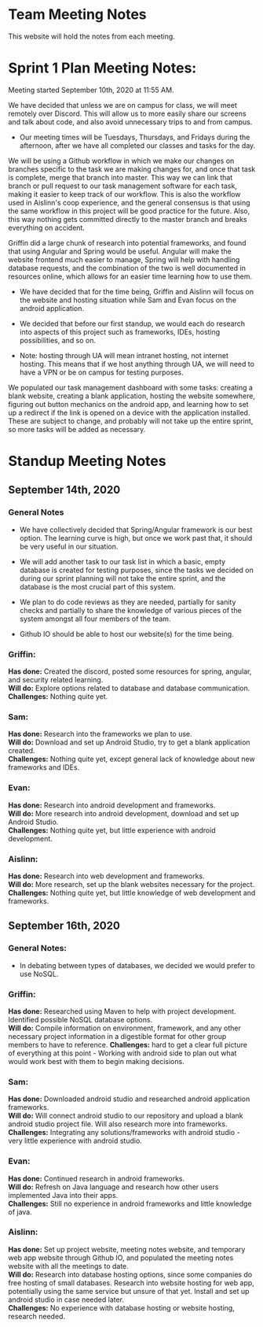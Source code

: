 # Team Meeting Notes

This website will hold the notes from each meeting.


# Sprint 1 Plan Meeting Notes:

Meeting started September 10th, 2020 at 11:55 AM.

We have decided that unless we are on campus for class, we will meet remotely over Discord. This will allow us to more easily share our screens and talk about code, and also avoid unnecessary trips to and from campus.

* Our meeting times will be Tuesdays, Thursdays, and Fridays during the afternoon, after we have all completed our classes and tasks for the day. 

We will be using a Github workflow in which we make our changes on branches specific to the task we are making changes for, and once that task is complete, merge that branch into master. This way we can link that branch or pull request to our task management software for each task, making it easier to keep track of our workflow. This is also the workflow used in Aislinn's coop experience, and the general consensus is that using the same workflow in this project will be good practice for the future. Also, this way nothing gets committed directly to the master branch and breaks everything on accident.

Griffin did a large chunk of research into potential frameworks, and found that using Angular and Spring would be useful. Angular will make the website frontend much easier to manage, Spring will help with handling database requests, and the combination of the two is well documented in resources online, which allows for an easier time learning how to use them.

* We have decided that for the time being, Griffin and Aislinn will focus on the website and hosting situation while Sam and Evan focus on the android application. 

* We decided that before our first standup, we would each do research into aspects of this project such as frameworks, IDEs, hosting possibilities, and so on. 

* Note: hosting through UA will mean intranet hosting, not internet hosting. This means that if we host anything through UA, we will need to have a VPN or be on campus for testing purposes.

We populated our task management dashboard with some tasks: creating a blank website, creating a blank application, hosting the website somewhere, figuring out button mechanics on the android app, and learning how to set up a redirect if the link is opened on a device with the application installed. These are subject to change, and probably will not take up the entire sprint, so more tasks will be added as necessary.



# Standup Meeting Notes

## September 14th, 2020

### General Notes

* We have collectively decided that Spring/Angular framework is our best option. The learning curve is high, but once we work past that, it should be very useful in our situation.

* We will add another task to our task list in which a basic, empty database is created for testing purposes, since the tasks we decided on during our sprint planning will not take the entire sprint, and the database is the most crucial part of this system.

* We plan to do code reviews as they are needed, partially for sanity checks and partially to share the knowledge of various pieces of the system amongst all four members of the team.

* Github IO should be able to host our website(s) for the time being. 


### Griffin:
**Has done:** Created the discord, posted some resources for spring, angular, and security related learning.  
**Will do:** Explore options related to database and database communication.  
**Challenges:** Nothing quite yet.  


### Sam:
**Has done:** Research into the frameworks we plan to use.  
**Will do:** Download and set up Android Studio, try to get a blank application created.  
**Challenges:** Nothing quite yet, except general lack of knowledge about new frameworks and IDEs.  


### Evan:
**Has done:** Research into android development and frameworks.  
**Will do:** More research into android development, download and set up Android Studio.  
**Challenges:** Nothing quite yet, but little experience with android development.  


### Aislinn:
**Has done:** Research into web development and frameworks.  
**Will do:** More research, set up the blank websites necessary for the project.  
**Challenges:** Nothing quite yet, but little knowledge of web development and frameworks.  


## September 16th, 2020

### General Notes:

* In debating between types of databases, we decided we would prefer to use NoSQL. 


### Griffin:
**Has done:** Researched using Maven to help with project development. Identified possible NoSQL database options.   
**Will do:** Compile information on environment, framework, and any other necessary project information in a digestible format for other group members to have to reference.   **Challenges:** hard to get a clear full picture of everything at this point - Working with android side to plan out what would work best with them to begin making decisions.   


### Sam:
**Has done:** Downloaded android studio and researched android application frameworks.  
**Will do:** Will connect android studio to our repository and upload a blank android studio project file. Will also research more into frameworks.  
**Challenges:** Integrating any solutions/frameworks with android studio - very little experience with android studio.  


### Evan:
**Has done:** Continued research in android frameworks.  
**Will do:** Refresh on Java language and research how other users implemented Java into their apps.  
**Challenges:** Still no experience in android frameworks and little knowledge of java.  


### Aislinn:
**Has done:** Set up project website, meeting notes website, and temporary web app website through Github IO, and populated the meeting notes website with all the meetings to date.  
**Will do:** Research into database hosting options, since some companies do free hosting of small databases. Research into website hosting for web app, potentially using the same service but unsure of that yet. Install and set up android studio in case needed later.   
**Challenges:** No experience with database hosting or website hosting, research needed.  
